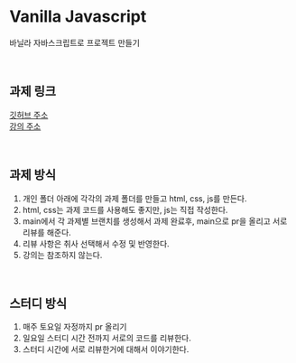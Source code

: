 # Vanilla Javascript

바닐라 자바스크립트로 프로젝트 만들기

<br>

## 과제 링크

[깃허브 주소](https://github.com/bradtraversy/vanillawebprojects "깃허브") <br>
[강의 주소](https://www.udemy.com/course/web-projects-with-vanilla-javascript/, "강의")

<br>

## 과제 방식

1. 개인 폴더 아래에 각각의 과제 폴더를 만들고 html, css, js를 만든다.
2. html, css는 과제 코드를 사용해도 좋지만, js는 직접 작성한다.
3. main에서 각 과제별 브랜치를 생성해서 과제 완료후, main으로 pr을 올리고 서로 리뷰를 해준다.
4. 리뷰 사항은 취사 선택해서 수정 및 반영한다.
5. 강의는 참조하지 않는다.

<br>

## 스터디 방식

1. 매주 토요일 자정까지 pr 올리기
2. 일요일 스터디 시간 전까지 서로의 코드를 리뷰한다.
3. 스터디 시간에 서로 리뷰한거에 대해서 이야기한다.
